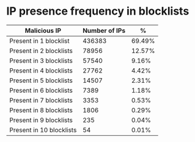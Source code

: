 # IP presence frequency in blocklists
| Malicious IP | Number of IPs | % |
|----|----|----|
| Present in 1 blocklist | 436383 | 69.49% |
| Present in 2 blocklists | 78956 | 12.57% |
| Present in 3 blocklists | 57540 | 9.16% |
| Present in 4 blocklists | 27762 | 4.42% |
| Present in 5 blocklists | 14507 | 2.31% |
| Present in 6 blocklists | 7389 | 1.18% |
| Present in 7 blocklists | 3353 | 0.53% |
| Present in 8 blocklists | 1806 | 0.29% |
| Present in 9 blocklists | 235 | 0.04% |
| Present in 10 blocklists | 54 | 0.01% |
